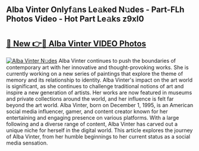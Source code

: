## Alba Vinter Onlyf𝚊ns Le𝚊ked N𝚞des - Part-FLh Photos Video - Hot Part Le𝚊ks z9xI0

# <h2><a href="http://ab88108.deff.icu/?id=Alba+Vinter">🔗 New 👉🔴 Alba Vinter VIDEO Photos</a></h2>

[![Alba Vinter N𝚞des](https://i.imgur.com/rIISA9y.gif)](http://ab88108.deff.icu/?id=Alba+Vinter)
Alba Vinter continues to push the boundaries of contemporary art with her innovative and thought-provoking works. She is currently working on a new series of paintings that explore the theme of memory and its relationship to identity. Alba Vinter's impact on the art world is significant, as she continues to challenge traditional notions of art and inspire a new generation of artists. Her works are now featured in museums and private collections around the world, and her influence is felt far beyond the art world. Alba Vinter, born on December 1, 1995, is an American social media influencer, gamer, and content creator known for her entertaining and engaging presence on various platforms. With a large following and a diverse range of content, Alba Vinter has carved out a unique niche for herself in the digital world. This article explores the journey of Alba Vinter, from her humble beginnings to her current status as a social media sensation.
